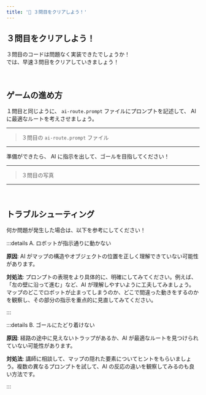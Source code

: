 ```yaml
---
title: '💜 ３問目をクリアしよう！'
---
```


## ３問目をクリアしよう！

３問目のコードは問題なく実装できたでしょうか！\
では、早速３問目をクリアしていきましょう！

<br />

## ゲームの進め方

１問目と同じように、 `ai-route.prompt` ファイルにプロンプトを記述して、 AI に最適なルートを考えさせましょう。

---

> ３問目の `ai-route.prompt` ファイル

---

準備ができたら、 AI に指示を出して、ゴールを目指してください！

---

> ３問目の写真

---

<br />

## トラブルシューティング

何か問題が発生した場合は、以下を参考にしてください！

:::details A. ロボットが指示通りに動かない

**原因**: AI がマップの構造やオブジェクトの位置を正しく理解できていない可能性があります。

**対処法**: プロンプトの表現をより具体的に、明確にしてみてください。例えば、「左の壁に沿って進む」など、AI が理解しやすいように工夫してみましょう。マップのどこでロボットが止まってしまうのか、どこで間違った動きをするのかを観察し、その部分の指示を重点的に見直してみてください。

:::

:::details B. ゴールにたどり着けない

**原因**: 経路の途中に見えないトラップがあるか、AI が最適なルートを見つけられていない可能性があります。

**対処法**: 講師に相談して、マップの隠れた要素についてヒントをもらいましょう。複数の異なるプロンプトを試して、AI の反応の違いを観察してみるのも良い方法です。

:::
